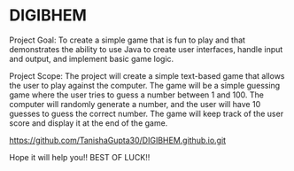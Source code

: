 # DIGIBHEM
Project Goal: To create a simple game that is fun to play and that demonstrates the ability to use
Java to create user interfaces, handle input and output, and implement basic game logic.

Project Scope: The project will create a simple text-based game that allows the user to play against
the computer. The game will be a simple guessing game where the user tries to guess a number
between 1 and 100. The computer will randomly generate a number, and the user will have 10
guesses to guess the correct number. The game will keep track of the user score and display it at the
end of the game.

https://github.com/TanishaGupta30/DIGIBHEM.github.io.git

Hope it will help you!!
BEST OF LUCK!!
 
